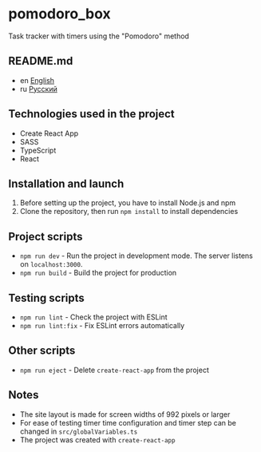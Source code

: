 # pomodoro_box

Task tracker with timers using the "Pomodoro" method

## README.md

* en [English](README.md)
* ru [Русский](./readme/README.ru.md)

## Technologies used in the project

* Create React App
* SASS
* TypeScript
* React

## Installation and launch

1. Before setting up the project, you have to install Node.js and npm
2. Clone the repository, then run `npm install` to install dependencies

## Project scripts

* `npm run dev` - Run the project in development mode.
  The server listens on `localhost:3000`.
* `npm run build` - Build the project for production

## Testing scripts

* `npm run lint` - Check the project with ESLint
* `npm run lint:fix` - Fix ESLint errors automatically

## Other scripts

* `npm run eject` - Delete `create-react-app` from the project

## Notes

* The site layout is made for screen widths of 992 pixels or larger
* For ease of testing timer time configuration and timer step can be
  changed in `src/globalVariables.ts`
* The project was created with `create-react-app`
